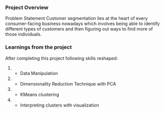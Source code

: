 ### Project Overview

 Problem Statement
Customer segmentation lies at the heart of every consumer-facing business nowadays which involves being able to identify different types of customers and then figuring out ways to find more of those individuals.


### Learnings from the project

 After completing this project following skills reshaped:

1. - Data Manipulation
2. - Dimensionality Reduction Technique with PCA
3. - KMeans clustering
4. - Interpreting clusters with visualization


